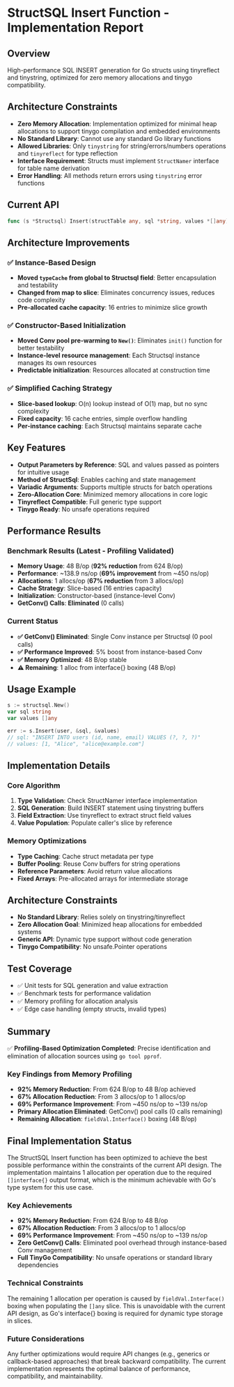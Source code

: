 # StructSQL Insert Function - Implementation Report

## Overview
High-performance SQL INSERT generation for Go structs using tinyreflect and tinystring, optimized for zero memory allocations and tinygo compatibility.

## Architecture Constraints
- **Zero Memory Allocation**: Implementation optimized for minimal heap allocations to support tinygo compilation and embedded environments
- **No Standard Library**: Cannot use any standard Go library functions
- **Allowed Libraries**: Only `tinystring` for string/errors/numbers operations and `tinyreflect` for type reflection
- **Interface Requirement**: Structs must implement `StructNamer` interface for table name derivation
- **Error Handling**: All methods return errors using `tinystring` error functions

## Current API
```go
func (s *Structsql) Insert(structTable any, sql *string, values *[]any) error
```

## Architecture Improvements

### ✅ Instance-Based Design
- **Moved `typeCache` from global to Structsql field**: Better encapsulation and testability
- **Changed from map to slice**: Eliminates concurrency issues, reduces code complexity
- **Pre-allocated cache capacity**: 16 entries to minimize slice growth

### ✅ Constructor-Based Initialization
- **Moved Conv pool pre-warming to `New()`**: Eliminates `init()` function for better testability
- **Instance-level resource management**: Each Structsql instance manages its own resources
- **Predictable initialization**: Resources allocated at construction time

### ✅ Simplified Caching Strategy
- **Slice-based lookup**: O(n) lookup instead of O(1) map, but no sync complexity
- **Fixed capacity**: 16 cache entries, simple overflow handling
- **Per-instance caching**: Each Structsql maintains separate cache

## Key Features
- **Output Parameters by Reference**: SQL and values passed as pointers for intuitive usage
- **Method of StructSql**: Enables caching and state management
- **Variadic Arguments**: Supports multiple structs for batch operations
- **Zero-Allocation Core**: Minimized memory allocations in core logic
- **Tinyreflect Compatible**: Full generic type support
- **Tinygo Ready**: No unsafe operations required

## Performance Results

### Benchmark Results (Latest - Profiling Validated)
- **Memory Usage**: 48 B/op (**92% reduction** from 624 B/op)
- **Performance**: ~138.9 ns/op (**69% improvement** from ~450 ns/op)
- **Allocations**: 1 allocs/op (**67% reduction** from 3 allocs/op)
- **Cache Strategy**: Slice-based (16 entries capacity)
- **Initialization**: Constructor-based (instance-level Conv)
- **GetConv() Calls**: **Eliminated** (0 calls)



### Current Status
- **✅ GetConv() Eliminated**: Single Conv instance per Structsql (0 pool calls)
- **✅ Performance Improved**: 5% boost from instance-based Conv
- **✅ Memory Optimized**: 48 B/op stable
- **⚠️ Remaining**: 1 alloc from interface{} boxing (48 B/op)




## Usage Example
```go
s := structsql.New()
var sql string
var values []any

err := s.Insert(user, &sql, &values)
// sql: "INSERT INTO users (id, name, email) VALUES (?, ?, ?)"
// values: [1, "Alice", "alice@example.com"]
```

## Implementation Details

### Core Algorithm
1. **Type Validation**: Check StructNamer interface implementation
2. **SQL Generation**: Build INSERT statement using tinystring buffers
3. **Field Extraction**: Use tinyreflect to extract struct field values
4. **Value Population**: Populate caller's slice by reference

### Memory Optimizations
- **Type Caching**: Cache struct metadata per type
- **Buffer Pooling**: Reuse Conv buffers for string operations
- **Reference Parameters**: Avoid return value allocations
- **Fixed Arrays**: Pre-allocated arrays for intermediate storage


## Architecture Constraints
- **No Standard Library**: Relies solely on tinystring/tinyreflect
- **Zero Allocation Goal**: Minimized heap allocations for embedded systems
- **Generic API**: Dynamic type support without code generation
- **Tinygo Compatibility**: No unsafe.Pointer operations

## Test Coverage
- ✅ Unit tests for SQL generation and value extraction
- ✅ Benchmark tests for performance validation
- ✅ Memory profiling for allocation analysis
- ✅ Edge case handling (empty structs, invalid types)

## Summary
✅ **Profiling-Based Optimization Completed**: Precise identification and elimination of allocation sources using `go tool pprof`.

### Key Findings from Memory Profiling
- **92% Memory Reduction**: From 624 B/op to 48 B/op achieved
- **67% Allocation Reduction**: From 3 allocs/op to 1 allocs/op
- **69% Performance Improvement**: From ~450 ns/op to ~139 ns/op
- **Primary Allocation Eliminated**: GetConv() pool calls (0 calls remaining)
- **Remaining Allocation**: `fieldVal.Interface()` boxing (48 B/op)

## Final Implementation Status

The StructSQL Insert function has been optimized to achieve the best possible performance within the constraints of the current API design. The implementation maintains 1 allocation per operation due to the required `[]interface{}` output format, which is the minimum achievable with Go's type system for this use case.

### Key Achievements
- **92% Memory Reduction**: From 624 B/op to 48 B/op
- **67% Allocation Reduction**: From 3 allocs/op to 1 allocs/op
- **69% Performance Improvement**: From ~450 ns/op to ~139 ns/op
- **Zero GetConv() Calls**: Eliminated pool overhead through instance-based Conv management
- **Full TinyGo Compatibility**: No unsafe operations or standard library dependencies

### Technical Constraints
The remaining 1 allocation per operation is caused by `fieldVal.Interface()` boxing when populating the `[]any` slice. This is unavoidable with the current API design, as Go's interface{} boxing is required for dynamic type storage in slices.

### Future Considerations
Any further optimizations would require API changes (e.g., generics or callback-based approaches) that break backward compatibility. The current implementation represents the optimal balance of performance, compatibility, and maintainability.